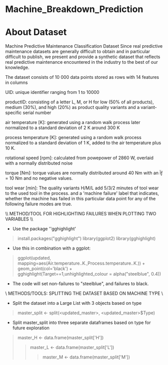 # Machine_Breakdown_Prediction

# About Dataset
Machine Predictive Maintenance Classification Dataset
Since real predictive maintenance datasets are generally difficult to obtain and in particular difficult to publish, we present and provide a synthetic dataset that reflects real predictive maintenance encountered in the industry to the best of our knowledge.

The dataset consists of 10 000 data points stored as rows with 14 features in columns

UID: unique identifier ranging from 1 to 10000

productID: consisting of a letter L, M, or H for low (50% of all products), medium (30%), and high (20%) as product quality variants and a variant-specific serial number

air temperature [K]: generated using a random walk process later normalized to a standard deviation of 2 K around 300 K

process temperature [K]: generated using a random walk process normalized to a standard deviation of 1 K, added to the air temperature plus 10 K.

rotational speed [rpm]: calculated from powepower of 2860 W, overlaid with a normally distributed noise

torque [Nm]: torque values are normally distributed around 40 Nm with an Ïƒ = 10 Nm and no negative values.

tool wear [min]: The quality variants H/M/L add 5/3/2 minutes of tool wear to the used tool in the process. and a
'machine failure' label that indicates, whether the machine has failed in this particular data point for any of the following failure modes are true.

\\\ METHOD/TOOL FOR HIGHLIGHTING FAILURES WHEN PLOTTING TWO VARIABLES \\\
- Use the package ''gghighlight'
>install.packages("gghighlight")
>library(ggplot2)
>library(gghighlight)
- Use this in combination with a ggplot:
>ggplot(updated, mapping=aes(Air.temperature..K.,Process.temperature..K.)) + geom_point(col='black') + gghighlight(Target==1,unhighlighted_colour = alpha("steelblue", 0.4))
- The code will set non-failures to "steelblue", and failures to black.

\\ METHODS/TOOLS: SPLITTING THE DATASET BASED ON MACHINE TYPE \\
- Split the dataset into a Large List with 3 objects based on type
>master_split <- split(<updated_master>, <updated_master>$Type)
- Split master_split into three separate dataframes based on type for future exploration
>master_H <- data.frame(master_split['H'])
>>master_L <- data.frame(master_split['L'])
>>>master_M <- data.frame(master_split['M'])

